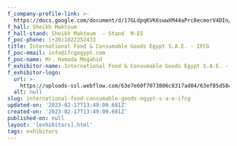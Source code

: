 ```yaml
---
f_company-profile-link: >-
  https://docs.google.com/document/d/17GLdpqKVK6swwXM44aPrc8ecmorV4DIn/edit?usp=share_link&ouid=111844397792848099856&rtpof=true&sd=true
f_hall: Sheikh Maktoum
f_hall-stand: Sheikh Maktoum  - Stand  M-E5
f_poc-phone: (+20)1022252433
title: International Food & Consumable Goods Egypt S.A.E. - IFCG
f_poc-email: info@ifcgegypt.com
f_poc-name: Mr. Hamada Mogahid
f_exhibitor-name: International Food & Consumable Goods Egypt S.A.E. - IFCG
f_exhibitor-logo:
  url: >-
    https://uploads-ssl.webflow.com/63e7e60f7073806c8317ad04/63ef85d58cede9305ab17988_ODI1Nw.png
  alt: null
slug: international-food-consumable-goods-egypt-s-a-e-ifcg
updated-on: '2023-02-17T13:49:09.681Z'
created-on: '2023-02-17T13:49:09.681Z'
published-on: null
layout: '[exhibitors].html'
tags: exhibitors
---
```



